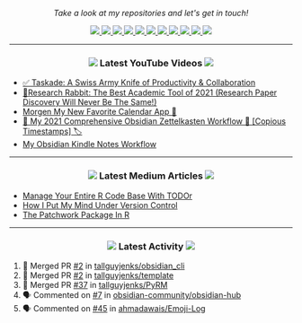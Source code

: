 <!-- Social Section -->
<p align="center">
  <i>Take a look at my repositories and let's get in touch!</i>

<p align="center">
  <a href= "https://github.com/tallguyjenks/">
    <img src="https://img.icons8.com/material-outlined/30/689d6a/source-code.png"/>
  </a>
  <a href= "https://www.linkedin.com/in/bryanjenks/">
    <img src="https://img.icons8.com/material-outlined/30/689d6a/linkedin.png"/>
  </a>
  <a href= "https://twitter.com/tallguyjenks">
    <img src="https://img.icons8.com/material-outlined/30/689d6a/twitter.png"/>
  </a>
  <a href= "https://www.bryanjenks.dev">
    <img src="https://img.icons8.com/material-outlined/30/689d6a/geography.png"/>
  </a>
  <a href="https://www.buymeacoffee.com/tallguyjenks">
    <img src="https://img.icons8.com/material-outlined/30/689d6a/cafe.png"/>
  </a>
  <a href="https://www.youtube.com/c/BryanJenksTech?sub_confirmation=1">
    <img src="https://img.icons8.com/material-outlined/30/689d6a/youtube-play.png"/>
  </a>
  <a href="https://orcid.org/0000-0002-9604-3069">
    <img src="https://img.icons8.com/material-outlined/30/689d6a/camera-addon-identification.png"/>
  </a>
  <a href="https://github.com/tallguyjenks/CV/blob/master/CV.pdf">
    <img src="https://img.icons8.com/material-outlined/30/689d6a/parse-from-clipboard.png"/>
  </a>
  <a href="mailto:bryan@bryanjenks.dev">
    <img src="https://img.icons8.com/ios-glyphs/30/689d6a/physics.png"/>
  </a>
  <a href="https://medium.com/@tallguyjenks">
    <img src="https://img.icons8.com/ios-filled/30/689d6a/medium-new.png"/>
  </a>
  <a href="https://stackoverflow.com/users/12339658/tallguyjenks">
    <img src="https://img.icons8.com/metro/26/689d6a/stackoverflow.png"/>
  </a>

  
</p>

---
  
<h3 align="center"><a href="https://www.youtube.com/c/BryanJenksTech?sub_confirmation=1"><img src="https://img.icons8.com/material-outlined/30/689d6a/youtube-play.png"/></a> Latest YouTube Videos <a href="https://www.youtube.com/c/BryanJenksTech?sub_confirmation=1"><img src="https://img.icons8.com/material-outlined/30/689d6a/youtube-play.png"/></a></h3>

<!-- YOUTUBE:START -->
- [✅️ Taskade: A Swiss Army Knife of Productivity & Collaboration](https://www.youtube.com/watch?v=SDek26MdujI)
- [🐇️Research Rabbit: The Best Academic Tool of 2021 (Research Paper Discovery Will Never Be The Same!)](https://www.youtube.com/watch?v=cWn3CgmoZlI)
- [Morgen My New Favorite Calendar App 📅️](https://www.youtube.com/watch?v=mYp10MTsFwQ)
- [👑️ My 2021 Comprehensive Obsidian Zettelkasten Workflow 👑️ [Copious Timestamps] 🏷️](https://www.youtube.com/watch?v=wB89lJs5A3s)
- [My Obsidian Kindle Notes Workflow](https://www.youtube.com/watch?v=GKj6y7nKlxY)
<!-- YOUTUBE:END -->

---

<h3 align="center"><a href="https://medium.com/@tallguyjenks"><img src="https://img.icons8.com/ios-filled/30/689d6a/medium-new.png"/></a> Latest Medium Articles <a href="https://medium.com/@tallguyjenks"><img src="https://img.icons8.com/ios-filled/30/689d6a/medium-new.png"/></a></h3>


<!-- ARTICLES:START -->
- [Manage Your Entire R Code Base With TODOr](https://towardsdatascience.com/manage-your-entire-r-code-base-with-todor-76dcd7abad9?source=rss-32e452bd16bd------2)
- [How I Put My Mind Under Version Control](https://medium.com/analytics-vidhya/how-i-put-my-mind-under-version-control-24caea37b8a5?source=rss-32e452bd16bd------2)
- [The Patchwork Package In R](https://medium.com/analytics-vidhya/the-patchwork-package-in-r-9468e4a7cd29?source=rss-32e452bd16bd------2)
<!-- ARTICLES:END -->

---

<h3 align="center"><a href= "https://github.com/tallguyjenks/"><img src="https://img.icons8.com/material-outlined/30/689d6a/cafe.png"/></a> Latest Activity <a href= "https://github.com/tallguyjenks/"><img src="https://img.icons8.com/metro/26/689d6a/stackoverflow.png"/></a></h3>

<!--START_SECTION:activity-->
1. 🎉 Merged PR [#2](https://github.com/tallguyjenks/obsidian_cli/pull/2) in [tallguyjenks/obsidian_cli](https://github.com/tallguyjenks/obsidian_cli)
2. 🎉 Merged PR [#2](https://github.com/tallguyjenks/template/pull/2) in [tallguyjenks/template](https://github.com/tallguyjenks/template)
3. 🎉 Merged PR [#37](https://github.com/tallguyjenks/PyRM/pull/37) in [tallguyjenks/PyRM](https://github.com/tallguyjenks/PyRM)
4. 🗣 Commented on [#7](https://github.com/obsidian-community/obsidian-hub/issues/7) in [obsidian-community/obsidian-hub](https://github.com/obsidian-community/obsidian-hub)
5. 🗣 Commented on [#45](https://github.com/ahmadawais/Emoji-Log/issues/45) in [ahmadawais/Emoji-Log](https://github.com/ahmadawais/Emoji-Log)
<!--END_SECTION:activity-->
